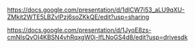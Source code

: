 https://docs.google.com/presentation/d/1dICW7i53_aLU9qXU-ZMkit2WTE5LBZvIPzj6soZKkQE/edit?usp=sharing

https://docs.google.com/presentation/d/1JyoE8zs-cmNIsQvOI4KBSN4vhRqxgW0j-IfLNoGS4d8/edit?usp=drivesdk
